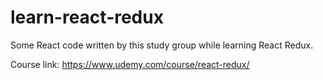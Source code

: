 # learn-react-redux

Some React code written by this study group while learning React Redux.

Course link: https://www.udemy.com/course/react-redux/
